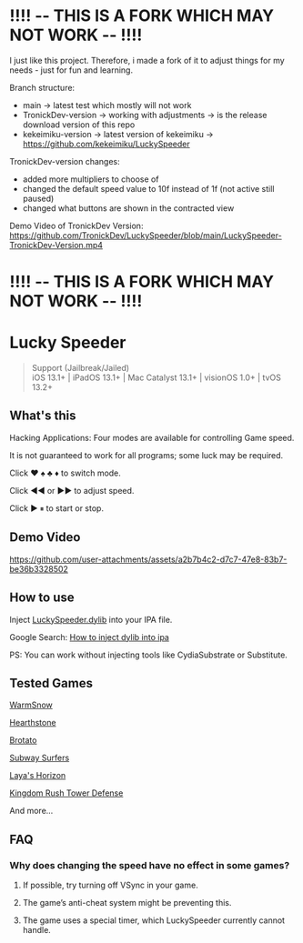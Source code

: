 # !!!! -- THIS IS A FORK WHICH MAY NOT WORK -- !!!!

I just like this project. Therefore, i made a fork of it to adjust things for my needs - just for fun and learning.

Branch structure:
 - main -> latest test which mostly will not work 
 - TronickDev-version -> working with adjustments  -> is the release download version of this repo
 - kekeimiku-version -> latest version of kekeimiku -> https://github.com/kekeimiku/LuckySpeeder

TronickDev-version changes:
 - added more multipliers to choose of
 - changed the default speed value to 10f instead of 1f (not active still paused)
 - changed what buttons are shown in the contracted view

 Demo Video of TronickDev Version:
 https://github.com/TronickDev/LuckySpeeder/blob/main/LuckySpeeder-TronickDev-Version.mp4

# !!!! -- THIS IS A FORK WHICH MAY NOT WORK -- !!!!

# Lucky Speeder

> Support (Jailbreak/Jailed)  
> iOS 13.1+ | iPadOS 13.1+ | Mac Catalyst 13.1+ | visionOS 1.0+ | tvOS 13.2+  

## What's this

Hacking Applications: Four modes are available for controlling Game speed.

It is not guaranteed to work for all programs; some luck may be required.

Click ♥️ ♠️ ♣️ ♦️ to switch mode.

Click ◀◀ or ▶▶ to adjust speed.

Click ▶ ⏸ to start or stop.

## Demo Video

https://github.com/user-attachments/assets/a2b7b4c2-d7c7-47e8-83b7-be36b3328502

## How to use

Inject [LuckySpeeder.dylib](https://github.com/kekeimiku/LuckySpeeder/releases) into your IPA file.

Google Search: [How to inject dylib into ipa](https://www.google.com/search?q=How+to+inject+dylib+into+ipa)

PS: You can work without injecting tools like CydiaSubstrate or Substitute.

## Tested Games

[WarmSnow](https://apps.apple.com/us/app/warm-snow/id6447508479)

[Hearthstone](https://apps.apple.com/us/app/hearthstone/id625257520)

[Brotato](https://apps.apple.com/us/app/brotato/id6445884925)

[Subway Surfers](https://apps.apple.com/us/app/subway-surfers/id512939461)

[Laya's Horizon](https://apps.apple.com/us/app/layas-horizon/id1615116545)

[Kingdom Rush Tower Defense](https://apps.apple.com/us/app/kingdom-rush-tower-defense-td/id516378985)

And more...

## FAQ

### Why does changing the speed have no effect in some games?

1. If possible, try turning off VSync in your game.

2. The game’s anti-cheat system might be preventing this.

3. The game uses a special timer, which LuckySpeeder currently cannot handle.
